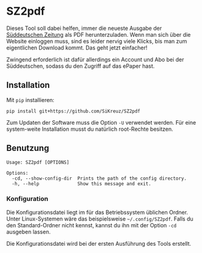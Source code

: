 # SZ2pdf
Dieses Tool soll dabei helfen, immer die neueste Ausgabe der [Süddeutschen Zeitung](https://www.sueddeutsche.de/) als PDF herunterzuladen. Wenn man sich über die Website einloggen muss, sind es leider nervig viele Klicks, bis man zum eigentlichen Download kommt. Das geht jetzt einfacher!

Zwingend erforderlich ist dafür allerdings ein Account und Abo bei der Süddeutschen, sodass du den Zugriff auf das ePaper hast.

## Installation
Mit `pip` installieren:
```shell script
pip install git+https://github.com/SiKreuz/SZ2pdf
```

Zum Updaten der Software muss die Option `-U` verwendet werden. Für eine system-weite Installation musst du natürlich root-Rechte besitzen.

## Benutzung
```shell script
Usage: SZ2pdf [OPTIONS]

Options:
  -cd, --show-config-dir  Prints the path of the config directory.
  -h, --help              Show this message and exit.
```

### Konfiguration
Die Konfigurationsdatei liegt im für das Betriebssystem üblichen Ordner. Unter Linux-Systemen wäre das beispielsweise `~/.config/SZ2pdf`. Falls du den Standard-Ordner nicht kennst, kannst du ihn mit der Option `-cd` ausgeben lassen.

Die Konfigurationsdatei wird bei der ersten Ausführung des Tools erstellt.
